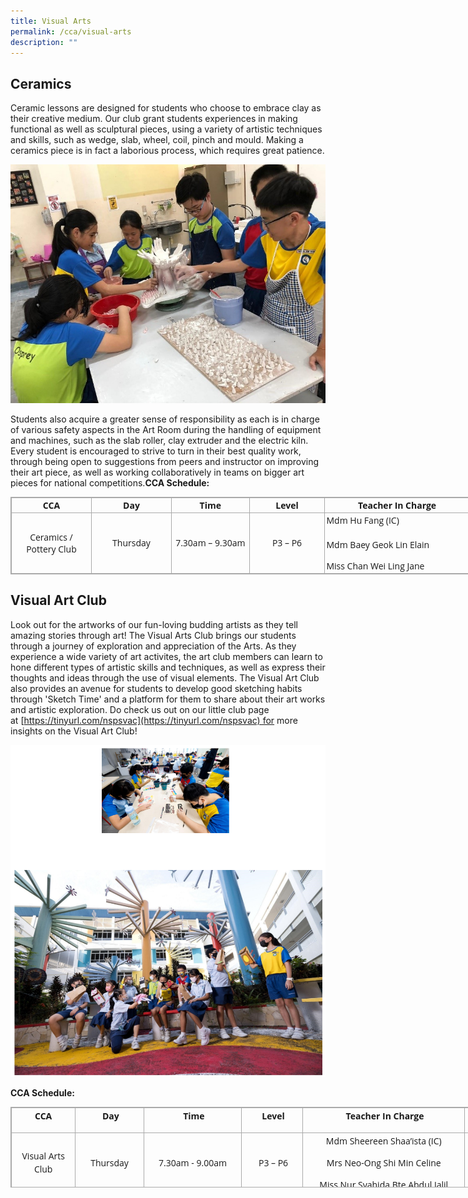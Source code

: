 ```yaml
---
title: Visual Arts
permalink: /cca/visual-arts
description: ""
---
```

Ceramics 
---------

Ceramic lessons are designed for students who choose to embrace clay as their creative medium. Our club grant students experiences in making functional as well as sculptural pieces, using a variety of artistic techniques and skills, such as wedge, slab, wheel, coil, pinch and mould. Making a ceramics piece is in fact a laborious process, which requires great patience.

![Ceramics ](/images/visual1.jpg)

Students also acquire a greater sense of responsibility as each is in charge of various safety aspects in the Art Room during the handling of equipment and machines, such as the slab roller, clay extruder and the electric kiln. Every student is encouraged to strive to turn in their best quality work, through being open to suggestions from peers and instructor on improving their art piece, as well as working collaboratively in teams on bigger art pieces for national competitions.**CCA Schedule:**

  

<table border="0" width="100%" class="iveo_table ives_tab_simple3" style="margin: 0px 0px 1em; outline: 0px; padding: 0px; border-collapse: collapse; border: 1px solid rgb(170, 170, 170); clear: both; font-family: &quot;Open Sans&quot;, sans-serif; width: 858.9px;"><tbody style="margin: 0px; outline: 0px; padding: 0px; font-family: &quot;Open Sans&quot;, sans-serif;"><tr style="margin: 0px; outline: 0px; padding: 0px; font-family: &quot;Open Sans&quot;, sans-serif;"><td style="margin: 0px; outline: 0px; padding: 2px; text-align: center; border: 1px solid rgb(170, 170, 170); font-family: &quot;Open Sans&quot;, sans-serif; width: 150px;"><b style="margin: 0px; outline: 0px; padding: 0px; font-family: &quot;Open Sans&quot;, sans-serif;">CCA</b></td><td style="margin: 0px; outline: 0px; padding: 2px; text-align: center; border: 1px solid rgb(170, 170, 170); font-family: &quot;Open Sans&quot;, sans-serif; width: 150px;"><b style="margin: 0px; outline: 0px; padding: 0px; font-family: &quot;Open Sans&quot;, sans-serif;">Day</b></td><td style="margin: 0px; outline: 0px; padding: 2px; text-align: center; border: 1px solid rgb(170, 170, 170); font-family: &quot;Open Sans&quot;, sans-serif; width: 150px;"><b style="margin: 0px; outline: 0px; padding: 0px; font-family: &quot;Open Sans&quot;, sans-serif;">Time</b></td><td style="margin: 0px; outline: 0px; padding: 2px; text-align: center; border: 1px solid rgb(170, 170, 170); font-family: &quot;Open Sans&quot;, sans-serif; width: 150px;"><b style="margin: 0px; outline: 0px; padding: 0px; font-family: &quot;Open Sans&quot;, sans-serif;">Level</b></td><td style="margin: 0px; outline: 0px; padding: 2px; text-align: center; border: 1px solid rgb(170, 170, 170); font-family: &quot;Open Sans&quot;, sans-serif; width: 300px;"><b style="margin: 0px; outline: 0px; padding: 0px; font-family: &quot;Open Sans&quot;, sans-serif;">Teacher In Charge</b></td><td style="margin: 0px; outline: 0px; padding: 2px; text-align: center; border: 1px solid rgb(170, 170, 170); font-family: &quot;Open Sans&quot;, sans-serif; width: 150px;"><b style="margin: 0px; outline: 0px; padding: 0px; font-family: &quot;Open Sans&quot;, sans-serif;">Venue</b></td></tr><tr style="margin: 0px; outline: 0px; padding: 0px; font-family: &quot;Open Sans&quot;, sans-serif;"><td rowspan="2" style="margin: 0px; outline: 0px; padding: 2px; text-align: center; border: 1px solid rgb(170, 170, 170); font-family: &quot;Open Sans&quot;, sans-serif;">Ceramics /<br style="margin: 0px; outline: 0px; padding: 0px; font-family: &quot;Open Sans&quot;, sans-serif;">Pottery Club</td><td rowspan="2" style="margin: 0px; outline: 0px; padding: 2px; text-align: center; border: 1px solid rgb(170, 170, 170); font-family: &quot;Open Sans&quot;, sans-serif;">Thursday</td><td rowspan="2" style="margin: 0px; outline: 0px; padding: 2px; text-align: center; border: 1px solid rgb(170, 170, 170); font-family: &quot;Open Sans&quot;, sans-serif;">7.30am – 9.30am</td><td rowspan="2" style="margin: 0px; outline: 0px; padding: 2px; text-align: center; border: 1px solid rgb(170, 170, 170); font-family: &quot;Open Sans&quot;, sans-serif;">P3 – P6</td><td rowspan="2" style="margin: 0px; outline: 0px; padding: 2px; text-align: left; border: 1px solid rgb(170, 170, 170); font-family: &quot;Open Sans&quot;, sans-serif;">Mdm Hu Fang (IC)<br style="margin: 0px; outline: 0px; padding: 0px; font-family: &quot;Open Sans&quot;, sans-serif;"><br style="margin: 0px; outline: 0px; padding: 0px; font-family: &quot;Open Sans&quot;, sans-serif;"><span style="margin: 0px; outline: 0px; padding: 0px; font-family: Arial, sans-serif; font-size: 10.5pt; line-height: 14.98px; color: black;"></span><p class="" style="margin: 0px 0px 1em; outline: 0px; padding: 0px; line-height: 20.9994px; font-family: &quot;Open Sans&quot;, sans-serif;"><span class="" style="margin: 0px; outline: 0px; padding: 0px; font-family: &quot;Open Sans&quot;, sans-serif;">Mdm Baey Geok Lin Elain</span></p><span class="" style="margin: 0px; outline: 0px; padding: 0px; font-family: &quot;Open Sans&quot;, sans-serif;">Miss Chan Wei Ling Jane</span><br style="margin: 0px; outline: 0px; padding: 0px; font-family: &quot;Open Sans&quot;, sans-serif;"></td><td rowspan="2" style="margin: 0px; outline: 0px; padding: 2px; text-align: center; border: 1px solid rgb(170, 170, 170); font-family: &quot;Open Sans&quot;, sans-serif;">Art Room 1</td></tr></tbody></table>

Visual Art Club
---------------

Look out for the artworks of our fun-loving budding artists as they tell amazing stories through art! The Visual Arts Club brings our students through a journey of exploration and appreciation of the Arts. As they experience a wide variety of art activites, the art club members can learn to hone different types of artistic skills and techniques, as well as express their thoughts and ideas through the use of visual elements. The Visual Art Club also provides an avenue for students to develop good sketching habits through 'Sketch Time' and a platform for them to share about their art works and artistic exploration. Do check us out on our little club page at [](https://tinyurl.com/nspsvac)[https://tinyurl.com/nspsvac](https://tinyurl.com/nspsvac) for more insights on the Visual Art Club!

![Visual Art Club](/images/visual2.png)

**CCA Schedule:**

<table class="iveo_table ives_tab_simple3" width="630" style="margin: 0px 0px 1em; outline: 0px; padding: 0px; border-collapse: collapse; border: 1px solid rgb(170, 170, 170); clear: both; font-family: &quot;Open Sans&quot;, sans-serif; width: 848px; height: 129px;"><tbody class="" style="margin: 0px; outline: 0px; padding: 0px; font-family: &quot;Open Sans&quot;, sans-serif;"><tr class="" style="margin: 0px; outline: 0px; padding: 0px; font-family: &quot;Open Sans&quot;, sans-serif;"><td width="68" class="" style="margin: 0px; outline: 0px; padding: 2px; text-align: center; border: 1px solid rgb(170, 170, 170); font-family: &quot;Open Sans&quot;, sans-serif; width: 101px;"><p class="" align="center" style="margin: 0px 0px 1em; outline: 0px; padding: 0px; line-height: 20.9994px; font-family: &quot;Open Sans&quot;, sans-serif;"><b class="" style="margin: 0px; outline: 0px; padding: 0px; font-family: &quot;Open Sans&quot;, sans-serif;"><span lang="EN" class="" style="margin: 0px; outline: 0px; padding: 0px; font-family: &quot;Open Sans&quot;, sans-serif;">CCA</span></b></p></td><td width="72" class="" style="margin: 0px; outline: 0px; padding: 2px; text-align: center; border: 1px solid rgb(170, 170, 170); font-family: &quot;Open Sans&quot;, sans-serif; width: 107px;"><p class="" align="center" style="margin: 0px 0px 1em; outline: 0px; padding: 0px; line-height: 20.9994px; font-family: &quot;Open Sans&quot;, sans-serif;"><b class="" style="margin: 0px; outline: 0px; padding: 0px; font-family: &quot;Open Sans&quot;, sans-serif;"><span lang="EN" class="" style="margin: 0px; outline: 0px; padding: 0px; font-family: &quot;Open Sans&quot;, sans-serif;">&nbsp;Day</span></b></p></td><td width="109" class="" style="margin: 0px; outline: 0px; padding: 2px; text-align: center; border: 1px solid rgb(170, 170, 170); font-family: &quot;Open Sans&quot;, sans-serif; width: 158px;"><p class="" align="center" style="margin: 0px 0px 1em; outline: 0px; padding: 0px; line-height: 20.9994px; font-family: &quot;Open Sans&quot;, sans-serif;"><b class="" style="margin: 0px; outline: 0px; padding: 0px; font-family: &quot;Open Sans&quot;, sans-serif;"><span lang="EN" class="" style="margin: 0px; outline: 0px; padding: 0px; font-family: &quot;Open Sans&quot;, sans-serif;">&nbsp;Time</span></b></p></td><td width="64" class="" style="margin: 0px; outline: 0px; padding: 2px; text-align: center; border: 1px solid rgb(170, 170, 170); font-family: &quot;Open Sans&quot;, sans-serif; width: 96px;"><p class="" align="center" style="margin: 0px 0px 1em; outline: 0px; padding: 0px; line-height: 20.9994px; font-family: &quot;Open Sans&quot;, sans-serif;"><b class="" style="margin: 0px; outline: 0px; padding: 0px; font-family: &quot;Open Sans&quot;, sans-serif;"><span lang="EN" class="" style="margin: 0px; outline: 0px; padding: 0px; font-family: &quot;Open Sans&quot;, sans-serif;">&nbsp;Level</span></b></p></td><td width="187" class="" style="margin: 0px; outline: 0px; padding: 2px; text-align: center; border: 1px solid rgb(170, 170, 170); font-family: &quot;Open Sans&quot;, sans-serif; width: 266px;"><p class="" align="center" style="margin: 0px 0px 1em; outline: 0px; padding: 0px; line-height: 20.9994px; font-family: &quot;Open Sans&quot;, sans-serif;"><b class="" style="margin: 0px; outline: 0px; padding: 0px; font-family: &quot;Open Sans&quot;, sans-serif;"><span lang="EN" class="" style="margin: 0px; outline: 0px; padding: 0px; font-family: &quot;Open Sans&quot;, sans-serif;">&nbsp;Teacher In Charge</span></b></p></td><td width="81" class="" style="margin: 0px; outline: 0px; padding: 2px; text-align: center; border: 1px solid rgb(170, 170, 170); font-family: &quot;Open Sans&quot;, sans-serif; width: 119px;"><p class="" align="center" style="margin: 0px 0px 1em; outline: 0px; padding: 0px; line-height: 20.9994px; font-family: &quot;Open Sans&quot;, sans-serif;"><b class="" style="margin: 0px; outline: 0px; padding: 0px; font-family: &quot;Open Sans&quot;, sans-serif;"><span lang="EN" class="" style="margin: 0px; outline: 0px; padding: 0px; font-family: &quot;Open Sans&quot;, sans-serif;">Venue</span></b></p></td></tr><tr class="" style="margin: 0px; outline: 0px; padding: 0px; font-family: &quot;Open Sans&quot;, sans-serif;"><td width="68" class="" style="margin: 0px; outline: 0px; padding: 2px; text-align: center; border: 1px solid rgb(170, 170, 170); font-family: &quot;Open Sans&quot;, sans-serif;"><p class="" align="center" style="margin: 0px 0px 1em; outline: 0px; padding: 0px; line-height: 20.9994px; font-family: &quot;Open Sans&quot;, sans-serif;"><span lang="EN" class="" style="margin: 0px; outline: 0px; padding: 0px; font-family: &quot;Open Sans&quot;, sans-serif;">Visual Arts Club</span></p></td><td width="72" class="" style="margin: 0px; outline: 0px; padding: 2px; text-align: center; border: 1px solid rgb(170, 170, 170); font-family: &quot;Open Sans&quot;, sans-serif;"><p class="" align="center" style="margin: 0px 0px 1em; outline: 0px; padding: 0px; line-height: 20.9994px; font-family: &quot;Open Sans&quot;, sans-serif;"><span lang="EN" class="" style="margin: 0px; outline: 0px; padding: 0px; font-family: &quot;Open Sans&quot;, sans-serif;">Thursday</span></p></td><td width="109" class="" style="margin: 0px; outline: 0px; padding: 2px; text-align: center; border: 1px solid rgb(170, 170, 170); font-family: &quot;Open Sans&quot;, sans-serif;"><p class="" align="center" style="margin: 0px 0px 1em; outline: 0px; padding: 0px; line-height: 20.9994px; font-family: &quot;Open Sans&quot;, sans-serif;"><span lang="EN" class="" style="margin: 0px; outline: 0px; padding: 0px; font-family: &quot;Open Sans&quot;, sans-serif;">7.30am - 9.00am</span></p></td><td width="64" class="" style="margin: 0px; outline: 0px; padding: 2px; text-align: center; border: 1px solid rgb(170, 170, 170); font-family: &quot;Open Sans&quot;, sans-serif;"><p class="" align="center" style="margin: 0px 0px 1em; outline: 0px; padding: 0px; line-height: 20.9994px; font-family: &quot;Open Sans&quot;, sans-serif;"><span lang="EN" class="" style="margin: 0px; outline: 0px; padding: 0px; font-family: &quot;Open Sans&quot;, sans-serif;">&nbsp;P3 – P6</span></p></td><td width="187" class="" style="margin: 0px; outline: 0px; padding: 2px; text-align: center; border: 1px solid rgb(170, 170, 170); font-family: &quot;Open Sans&quot;, sans-serif;"><p class="" style="margin: 0px 0px 1em; outline: 0px; padding: 0px; line-height: 20.9994px; font-family: &quot;Open Sans&quot;, sans-serif;"><span lang="EN" class="" style="margin: 0px; outline: 0px; padding: 0px; font-family: &quot;Open Sans&quot;, sans-serif;">Mdm Sheereen Shaa’ista (IC)</span></p><p class="" style="margin: 0px 0px 1em; outline: 0px; padding: 0px; line-height: 20.9994px; font-family: &quot;Open Sans&quot;, sans-serif;"><span lang="EN" class="" style="margin: 0px; outline: 0px; padding: 0px; font-family: &quot;Open Sans&quot;, sans-serif;">Mrs Neo-Ong Shi Min Celine</span></p><p class="" style="margin: 0px 0px 1em; outline: 0px; padding: 0px; line-height: 20.9994px; font-family: &quot;Open Sans&quot;, sans-serif;"><span lang="EN" class="" style="margin: 0px; outline: 0px; padding: 0px; font-family: &quot;Open Sans&quot;, sans-serif;">Miss Nur Syahida Bte Abdul Jalil</span><span lang="EN" class="" style="margin: 0px; outline: 0px; padding: 0px; font-family: &quot;Open Sans&quot;, sans-serif;"></span></p></td><td width="81" class="" style="margin: 0px; outline: 0px; padding: 2px; text-align: center; border: 1px solid rgb(170, 170, 170); font-family: &quot;Open Sans&quot;, sans-serif;"><p class="" align="center" style="margin: 0px 0px 1em; outline: 0px; padding: 0px; line-height: 20.9994px; font-family: &quot;Open Sans&quot;, sans-serif;"><span lang="EN" class="" style="margin: 0px; outline: 0px; padding: 0px; font-family: &quot;Open Sans&quot;, sans-serif;">Art Room 2</span></p></td></tr></tbody></table>
